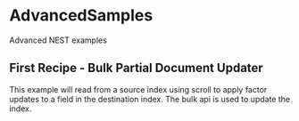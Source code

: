 # AdvancedSamples
Advanced NEST examples

## First Recipe - Bulk Partial Document Updater
This example will read from a source index using scroll to apply factor updates to a field in the destination index.  The bulk api is used to update the index.
